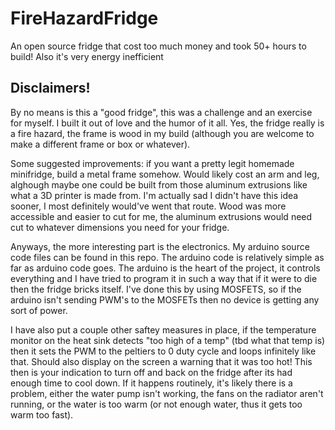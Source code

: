 # FireHazardFridge
An open source fridge that cost too much money and took 50+ hours to build! Also it's very energy inefficient

## Disclaimers!
By no means is this a "good fridge", this was a challenge and an exercise for myself. I built it out of love and the humor of it all. Yes, the fridge really is a fire hazard, the frame is wood in my build (although you are welcome to make a different frame or box or whatever). 

Some suggested improvements: if you want a pretty legit homemade minifridge, build a metal frame somehow. Would likely cost an arm and leg, alghough maybe one could be built from those aluminum extrusions like what a 3D printer is made from. I'm actually sad I didn't have this idea sooner, I most definitely would've went that route. Wood was more accessible and easier to cut for me, the aluminum extrusions would need cut to whatever dimensions you need for your fridge.

Anyways, the more interesting part is the electronics. My arduino source code files can be found in this repo. The arduino code is relatively simple as far as arduino code goes. The arduino is the heart of the project, it controls everything and I have tried to program it in such a way that if it were to die then the fridge bricks itself. I've done this by using MOSFETS, so if the arduino isn't sending PWM's to the MOSFETs then no device is getting any sort of power. 

I have also put a couple other saftey measures in place, if the temperature monitor on the heat sink detects "too high of a temp" (tbd what that temp is) then it sets the PWM to the peltiers to 0 duty cycle and loops infinitely like that. Should also display on the screen a warning that it was too hot! This then is your indication to turn off and back on the fridge after its had enough time to cool down. If it happens routinely, it's likely there is a problem, either the water pump isn't working, the fans on the radiator aren't running, or the water is too warm (or not enough water, thus it gets too warm too fast).
